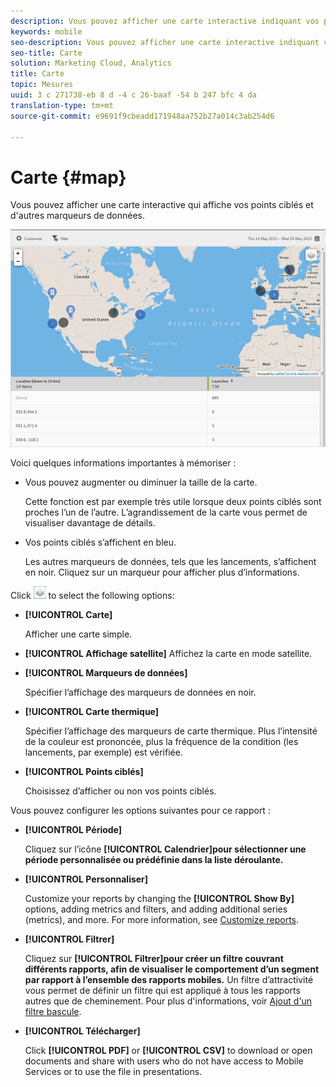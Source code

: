 ```yaml
---
description: Vous pouvez afficher une carte interactive indiquant vos points ciblés et d’autres marqueurs de données.
keywords: mobile
seo-description: Vous pouvez afficher une carte interactive indiquant vos points ciblés et d’autres marqueurs de données.
seo-title: Carte
solution: Marketing Cloud, Analytics
title: Carte
topic: Mesures
uuid: 3 c 271738-eb 8 d -4 c 26-baaf -54 b 247 bfc 4 da
translation-type: tm+mt
source-git-commit: e9691f9cbeadd171948aa752b27a014c3ab254d6

---
```



# Carte {#map}

Vous pouvez afficher une carte interactive qui affiche vos points ciblés et d'autres marqueurs de données.

![](assets/map.png)

Voici quelques informations importantes à mémoriser :

* Vous pouvez augmenter ou diminuer la taille de la carte.

   Cette fonction est par exemple très utile lorsque deux points ciblés sont proches l’un de l’autre. L’agrandissement de la carte vous permet de visualiser davantage de détails.
* Vos points ciblés s’affichent en bleu.

   Les autres marqueurs de données, tels que les lancements, s’affichent en noir. Cliquez sur un marqueur pour afficher plus d’informations.

Click ![layers](assets/map_layers.png) to select the following options:

* **[!UICONTROL Carte]**

   Afficher une carte simple.

* **[!UICONTROL Affichage satellite]**
Affichez la carte en mode satellite.

* **[!UICONTROL Marqueurs de données]**

   Spécifier l’affichage des marqueurs de données en noir.

* **[!UICONTROL Carte thermique]**

   Spécifier l’affichage des marqueurs de carte thermique. Plus l’intensité de la couleur est prononcée, plus la fréquence de la condition (les lancements, par exemple) est vérifiée.

* **[!UICONTROL Points ciblés]**

   Choisissez d’afficher ou non vos points ciblés.

Vous pouvez configurer les options suivantes pour ce rapport :

* **[!UICONTROL Période]**

   Cliquez sur l’icône **[!UICONTROL Calendrier]pour sélectionner une période personnalisée ou prédéfinie dans la liste déroulante.**

* **[!UICONTROL Personnaliser]**

   Customize your reports by changing the **[!UICONTROL Show By]** options, adding metrics and filters, and adding additional series (metrics), and more. For more information, see [Customize reports](/help/using/usage/reports-customize/t-reports-customize.md).

* **[!UICONTROL Filtrer]**

   Cliquez sur **[!UICONTROL Filtrer]pour créer un filtre couvrant différents rapports, afin de visualiser le comportement d’un segment par rapport à l’ensemble des rapports mobiles.** Un filtre d’attractivité vous permet de définir un filtre qui est appliqué à tous les rapports autres que de cheminement. Pour plus d'informations, voir [Ajout d'un filtre bascule](/help/using/usage/reports-customize/t-sticky-filter.md).

* **[!UICONTROL Télécharger]**

   Click **[!UICONTROL PDF]** or **[!UICONTROL CSV]** to download or open documents and share with users who do not have access to Mobile Services or to use the file in presentations.